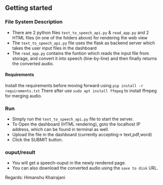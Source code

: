 ## Getting started
### File System Description
- There are 2 python files ```text_to_speech_api.py``` & ```read_app.py``` and 2 HTML files (in one of the folders above) for rendering the web view
- The ```text_to_speech_api.py``` file uses the flask as backend server which takes the user input files in the dashboard
-  The ```read_app.py``` contains the funtion which reads the input file from storage, and convert it into speech (line-by-line) and then finally returns the converted audio.

#### Requirements
Install the requirements before moving forward using  ```pip install -r requirements.txt```
There after use ```sudo apt install ffmpeg``` to install ffmpeg for merging audio.

### Run
- Simply run the ```text_to_speech_api.py``` file to start the server.
- To Open the dashboard (HTML rendering), goto the localhost IP address, which can be found in terminal as well.
- Upload the file in the dashboard (currently accepting-> text,pdf,word)
- Click the SUBMIT button.

### ouput/result
- You will get a speech-ouput in the newly rendered page.
- You can also download the converted audio using the ```save to disk``` URL.
<!-- - An output file named as ```output.txt``` will be formed and all the outputs are appended line-by-line -->


Regards: Himanshu Khairajani